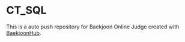 # CT_SQL
This is a auto push repository for Baekjoon Online Judge created with [BaekjoonHub](https://github.com/BaekjoonHub/BaekjoonHub).
